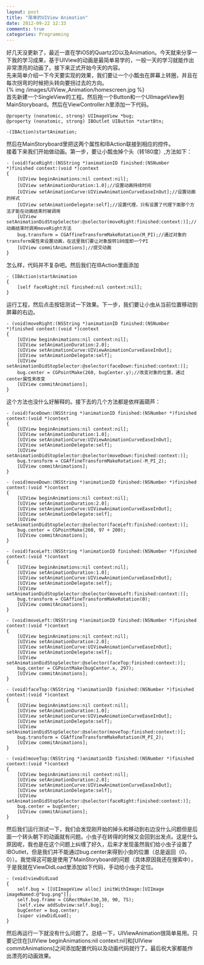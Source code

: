 ```yaml
---
layout: post
title: "简单的UIView Animation"
date: 2012-09-22 12:33
comments: true
categories: Programming
---
```

好几天没更新了，最近一直在学iOS的Quartz2D以及Animation。今天就来分享一下我的学习成果，基于UIView的动画是最简单易学的，一般一天的学习就能作出非常漂亮的动画了。接下来正式开始今天的内容。  
先来简单介绍一下今天要实现的效果，我们要让一个小瓢虫在屏幕上转圈，并且在每次拐弯的时候把头转向要拐过去的方向。  
{% img /images/UIView_Animation/homescreen.jpg %}  
首先新建一个SingleView的工程。然后拖一个Button和一个UIImageView到MainStoryboard。然后在ViewController.h里添加一下代码。  
	
	@property (nonatomic, strong) UIImageView *bug;
	@property (nonatomic, strong) IBOutlet UIButton *startBtn;

	-(IBAction)startAnimation;
然后在MainStoryboard里把这两个属性和IBAction联接到相应的控件。  
接着下来我们开始做动画。第一步，要让小瓢虫掉个头（转180度）,方法如下：
	
	- (void)faceRight:(NSString *)animationID finished:(NSNumber *)finished context:(void *)context
	{
    	[UIView beginAnimations:nil context:nil];
    	[UIView setAnimationDuration:1.0];//设置动画持续时间
    	[UIView setAnimationCurve:UIViewAnimationCurveEaseInOut];//设置动画的样式
    	[UIView setAnimationDelegate:self];//设置代理，只有设置了代理下面那个方法才能在动画结束时被调用
    	[UIView setAnimationDidStopSelector:@selector(moveRight:finished:context:)];//动画结束时调用moveRight方法
    	bug.transform = CGAffineTransformMakeRotation(M_PI);//通过对象的transform属性来设置动画，在这里我们要让对象旋转180度即一个PI
    	[UIView commitAnimations];//提交动画
	}
怎么样，代码并不复杂吧。然后我们在IBAction里面添加  
	
	- (IBAction)startAnimation
	{
    	[self faceRight:nil finished:nil context:nil];
	}
运行工程，然后点击按钮测试一下效果。下一步，我们要让小虫从当前位置移动到屏幕的右边。  
	
	- (void)moveRight:(NSString *)animationID finished:(NSNumber *)finished context:(void *)context
	{
    	[UIView beginAnimations:nil context:nil];
    	[UIView setAnimationDuration:2.0];
    	[UIView setAnimationCurve:UIViewAnimationCurveEaseInOut];
    	[UIView setAnimationDelegate:self];
    	[UIView setAnimationDidStopSelector:@selector(faceDown:finished:context:)];
    	bug.center = CGPointMake(260, bugCenter.y);//改变对象的位置，通过center属性来改变
    	[UIView commitAnimations];
	}
这个方法也没什么好解释的。接下去的几个方法都是依样画葫芦：
	
	- (void)faceDown:(NSString *)animationID finished:(NSNumber *)finished context:(void *)context
	{
    	[UIView beginAnimations:nil context:nil];
    	[UIView setAnimationDuration:1.0];
    	[UIView setAnimationCurve:UIViewAnimationCurveEaseInOut];
    	[UIView setAnimationDelegate:self];
    	[UIView setAnimationDidStopSelector:@selector(moveDown:finished:context:)];
    	bug.transform = CGAffineTransformMakeRotation(-M_PI_2);
    	[UIView commitAnimations];
	}

	- (void)moveDown:(NSString *)animationID finished:(NSNumber *)finished context:(void *)context
	{
    	[UIView beginAnimations:nil context:nil];
    	[UIView setAnimationDuration:2.0];
    	[UIView setAnimationCurve:UIViewAnimationCurveEaseInOut];
    	[UIView setAnimationDelegate:self];
    	[UIView setAnimationDidStopSelector:@selector(faceLeft:finished:context:)];
    	bug.center = CGPointMake(260, 97 + 200);
    	[UIView commitAnimations];
	}

	- (void)faceLeft:(NSString *)animationID finished:(NSNumber *)finished context:(void *)context
	{
    	[UIView beginAnimations:nil context:nil];
    	[UIView setAnimationDuration:1.0];
    	[UIView setAnimationCurve:UIViewAnimationCurveEaseInOut];
    	[UIView setAnimationDelegate:self];
    	[UIView setAnimationDidStopSelector:@selector(moveLeft:finished:context:)];
    	bug.transform = CGAffineTransformMakeRotation(0);
    	[UIView commitAnimations];
	}

	- (void)moveLeft:(NSString *)animationID finished:(NSNumber *)finished context:(void *)context
	{
    	[UIView beginAnimations:nil context:nil];
    	[UIView setAnimationDuration:2.0];
    	[UIView setAnimationCurve:UIViewAnimationCurveEaseInOut];
    	[UIView setAnimationDelegate:self];
    	[UIView setAnimationDidStopSelector:@selector(faceTop:finished:context:)];
    	bug.center = CGPointMake(bugCenter.x, 297);
    	[UIView commitAnimations];
	}

	- (void)faceTop:(NSString *)animationID finished:(NSNumber *)finished context:(void *)context
	{
    	[UIView beginAnimations:nil context:nil];
    	[UIView setAnimationDuration:1.0];
    	[UIView setAnimationCurve:UIViewAnimationCurveEaseInOut];
    	[UIView setAnimationDelegate:self];
    	[UIView setAnimationDidStopSelector:@selector(moveTop:finished:context:)];
    	bug.transform = CGAffineTransformMakeRotation(M_PI_2);
    	[UIView commitAnimations];
	}

	- (void)moveTop:(NSString *)animationID finished:(NSNumber *)finished context:(void *)context
	{
    	[UIView beginAnimations:nil context:nil];
    	[UIView setAnimationDuration:2.0];
    	[UIView setAnimationCurve:UIViewAnimationCurveEaseInOut];
    	[UIView setAnimationDelegate:self];
    	[UIView setAnimationDidStopSelector:@selector(faceRight:finished:context:)];
    	bug.center = bugCenter;
    	[UIView commitAnimations];
	}
然后我们运行测试一下，我们会发现刚开始的掉头和移动到右边没什么问题但是后面一个转头朝下的动画就有问题。小虫子在转得的时候又会回到出发点。这是什么原因呢，我也是在这个问题上纠缠了好久，后来才发现虽然我们给小虫子设置了IBOutlet，但是我们并不能通过bug.center来得到小虫的位置（总是返回（0，0））。我觉得这可能是使用了MainStoryboard的问题（具体原因我还在搜索中），于是我就在ViewDidLoad里添加如下代码，手动给小虫子定位。
	
	- (void)viewDidLoad
	{
    	self.bug = [[UIImageView alloc] initWithImage:[UIImage imageNamed:@"bug.png"]];
    	self.bug.frame = CGRectMake(30,30, 90, 75);
    	[self.view addSubview:self.bug];
    	bugCenter = bug.center;
    	[super viewDidLoad];
	}
然后再运行一下就没有什么问题了。总结一下，UIViewAnimation很简单易用。只要记住在[UIView beginAnimations:nil context:nil]和[UIView commitAnimations]之间添加配置代码以及动画代码就行了。最后祝大家都能作出漂亮的动画效果。
